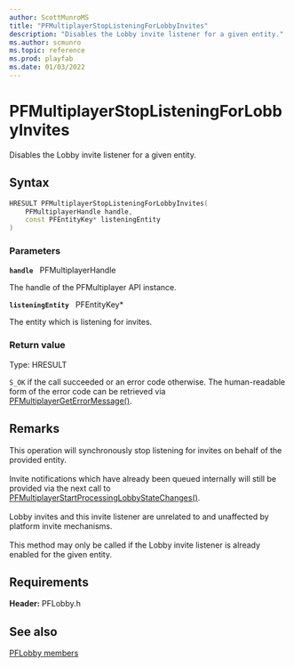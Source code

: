```yaml
---
author: ScottMunroMS
title: "PFMultiplayerStopListeningForLobbyInvites"
description: "Disables the Lobby invite listener for a given entity."
ms.author: scmunro
ms.topic: reference
ms.prod: playfab
ms.date: 01/03/2022
---
```


# PFMultiplayerStopListeningForLobbyInvites  

Disables the Lobby invite listener for a given entity.  

## Syntax  
  
```cpp
HRESULT PFMultiplayerStopListeningForLobbyInvites(  
    PFMultiplayerHandle handle,  
    const PFEntityKey* listeningEntity  
)  
```  
  
### Parameters  
  
**`handle`** &nbsp; PFMultiplayerHandle  
  
The handle of the PFMultiplayer API instance.  
  
**`listeningEntity`** &nbsp; PFEntityKey*  
  
The entity which is listening for invites.  
  
  
### Return value
Type: HRESULT
  
```S_OK``` if the call succeeded or an error code otherwise. The human-readable form of the error code can be retrieved via [PFMultiplayerGetErrorMessage()](../../pfmultiplayer/functions/pfmultiplayergeterrormessage.md).
  
## Remarks  
  
This operation will synchronously stop listening for invites on behalf of the provided entity. <br /><br /> Invite notifications which have already been queued internally will still be provided via the next call to [PFMultiplayerStartProcessingLobbyStateChanges()](pfmultiplayerstartprocessinglobbystatechanges.md).   <br /><br /> Lobby invites and this invite listener are unrelated to and unaffected by platform invite mechanisms.   <br /><br /> This method may only be called if the Lobby invite listener is already enabled for the given entity.
  
## Requirements  
  
**Header:** PFLobby.h
  
## See also  
[PFLobby members](../pflobby_members.md)  

  
  
